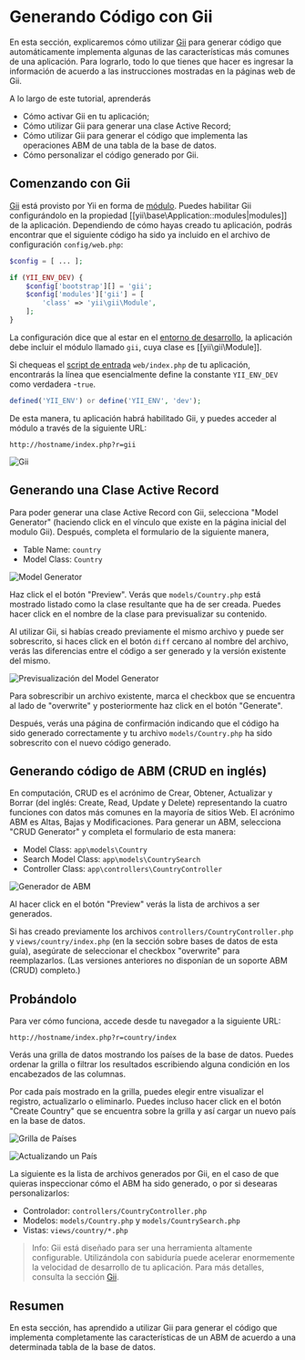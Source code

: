 Generando Código con Gii
========================

En esta sección, explicaremos cómo utilizar [Gii](tool-gii.md) para generar código que automáticamente
implementa algunas de las características más comunes de una aplicación. Para lograrlo, todo lo que tienes que hacer es
ingresar la información de acuerdo a las instrucciones mostradas en la páginas web de Gii.

A lo largo de este tutorial, aprenderás

* Cómo activar Gii en tu aplicación;
* Cómo utilizar Gii para generar una clase Active Record;
* Cómo utilizar Gii para generar el código que implementa las operaciones ABM de una tabla de la base de datos.
* Cómo personalizar el código generado por Gii.


Comenzando con Gii <span id="starting-gii"></span>
------------------

[Gii](tool-gii.md) está provisto por Yii en forma de [módulo](structure-modules.md). Puedes habilitar Gii
configurándolo en la propiedad [[yii\base\Application::modules|modules]] de la aplicación. Dependiendo de cómo hayas creado tu aplicación, podrás encontrar que el siguiente código ha sido ya incluido en el archivo de configuración `config/web.php`:

```php
$config = [ ... ];

if (YII_ENV_DEV) {
    $config['bootstrap'][] = 'gii';
    $config['modules']['gii'] = [
        'class' => 'yii\gii\Module',
    ];
}
```

La configuración dice que al estar en el [entorno de desarrollo](concept-configurations.md#environment-constants),
la aplicación debe incluir el módulo llamado `gii`, cuya clase es [[yii\gii\Module]].

Si chequeas el [script de entrada](structure-entry-scripts.md) `web/index.php` de tu aplicación, encontrarás la línea
que esencialmente define la constante `YII_ENV_DEV` como verdadera -`true`.

```php
defined('YII_ENV') or define('YII_ENV', 'dev');
```

De esta manera, tu aplicación habrá habilitado Gii, y puedes acceder al módulo a través de la siguiente URL:

```
http://hostname/index.php?r=gii
```

![Gii](images/start-gii.png)


Generando una Clase Active Record <span id="generating-ar"></span>
---------------------------------

Para poder generar una clase Active Record con Gii, selecciona "Model Generator" (haciendo click en el vínculo que existe en la página inicial del modulo Gii). Después, completa el formulario de la siguiente manera,

* Table Name: `country`
* Model Class: `Country`

![Model Generator](images/start-gii-model.png)

Haz click el el botón "Preview". Verás que `models/Country.php` está mostrado listado como la clase resultante que ha de ser creada. Puedes hacer click en el nombre de la clase para previsualizar su contenido.

Al utilizar Gii, si habías creado previamente el mismo archivo y puede ser sobrescrito, si haces click
en el botón `diff` cercano al nombre del archivo, verás las diferencias entre el código a ser generado
y la versión existente del mismo.

![Previsualización del Model Generator](images/start-gii-model-preview.png)

Para sobrescribir un archivo existente, marca el checkbox que se encuentra al lado de "overwrite" y posteriormente haz click en el botón "Generate".

Después, verás una página de confirmación indicando que el código ha sido generado correctamente y tu archivo `models/Country.php`
ha sido sobrescrito con el nuevo código generado.


Generando código de ABM (CRUD en inglés) <span id="generating-crud"></span>
----------------------------------------

En computación, CRUD es el acrónimo de Crear, Obtener, Actualizar y Borrar (del inglés: Create, Read, Update y Delete) 
representando la cuatro funciones con datos más comunes en la mayoría de sitios Web. 
El acrónimo ABM es Altas, Bajas y Modificaciones. Para generar un ABM, selecciona "CRUD Generator" y completa el formulario de esta manera:

* Model Class: `app\models\Country`
* Search Model Class: `app\models\CountrySearch`
* Controller Class: `app\controllers\CountryController`

![Generador de ABM](images/start-gii-crud.png)

Al hacer click en el botón "Preview" verás la lista de archivos a ser generados.

Si has creado previamente los archivos `controllers/CountryController.php` y
`views/country/index.php` (en la sección sobre bases de datos de esta guía), asegúrate de seleccionar el checkbox "overwrite" para reemplazarlos. (Las versiones anteriores no disponían de un soporte ABM (CRUD) completo.)


Probándolo <span id="trying-it-out"></span>
----------

Para ver cómo funciona, accede desde tu navegador a la siguiente URL:

```
http://hostname/index.php?r=country/index
```

Verás una grilla de datos mostrando los países de la base de datos. Puedes ordenar la grilla
o filtrar los resultados escribiendo alguna condición en los encabezados de las columnas.

Por cada país mostrado en la grilla, puedes elegir entre visualizar el registro, actualizarlo o eliminarlo.
Puedes incluso hacer click en el botón "Create Country" que se encuentra sobre la grilla y así cargar
un nuevo país en la base de datos.

![Grilla de Países](images/start-gii-country-grid.png)

![Actualizando un País](images/start-gii-country-update.png)

La siguiente es la lista de archivos generados por Gii, en el caso de que quieras inspeccionar cómo el ABM ha sido generado,
o por si desearas personalizarlos:

* Controlador: `controllers/CountryController.php`
* Modelos: `models/Country.php` y `models/CountrySearch.php`
* Vistas: `views/country/*.php`

> Info:  Gii está diseñado para ser una herramienta altamente configurable. Utilizándola con sabiduría
  puede acelerar enormemente la velocidad de desarrollo de tu aplicación. Para más detalles, consulta la
  sección [Gii](tool-gii.md).


Resumen <span id="summary"></span>
-------

En esta sección, has aprendido a utilizar Gii para generar el código que implementa completamente las características
de un ABM de acuerdo a una determinada tabla de la base de datos.
